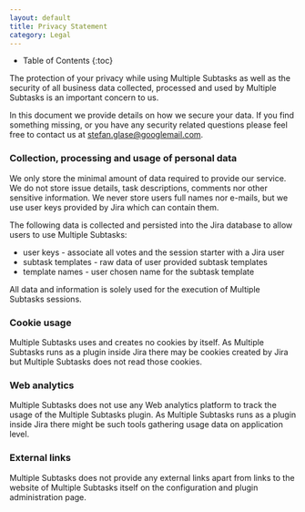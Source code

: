 ```yaml
---
layout: default
title: Privacy Statement
category: Legal
---
```


* Table of Contents
{:toc}

The protection of your privacy while using Multiple Subtasks as well as the security of all business data collected, processed and used by Multiple Subtasks is an important concern to us.

In this document we provide details on how we secure your data. If you find something missing, or you have any security related questions please feel free to contact us at stefan.glase@googlemail.com.

### Collection, processing and usage of personal data

We only store the minimal amount of data required to provide our service. We do not store issue details, task descriptions, comments nor other sensitive information. We never store users full names nor e-mails, but we use user keys provided by Jira which can contain them.

The following data is collected and persisted into the Jira database to allow users to use Multiple Subtasks:

* user keys - associate all votes and the session starter with a Jira user
* subtask templates - raw data of user provided subtask templates
* template names - user chosen name for the subtask template

All data and information is solely used for the execution of Multiple Subtasks sessions.

### Cookie usage

Multiple Subtasks uses and creates no cookies by itself. As Multiple Subtasks runs as a plugin inside Jira there may be cookies created by Jira but Multiple Subtasks does not read those cookies.

### Web analytics

Multiple Subtasks does not use any Web analytics platform to track the usage of the Multiple Subtasks plugin. As Multiple Subtasks runs as a plugin inside Jira there might be such tools gathering usage data on application level.

### External links

Multiple Subtasks does not provide any external links apart from links to the website of Multiple Subtasks itself on the configuration and plugin administration page.
